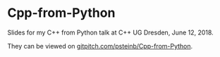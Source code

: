 # Cpp-from-Python

Slides for my C++ from Python talk at C++ UG Dresden, June 12, 2018. 

They can be viewed on [gitpitch.com/psteinb/Cpp-from-Python](https://gitpitch.com/psteinb/Cpp-from-Python).
